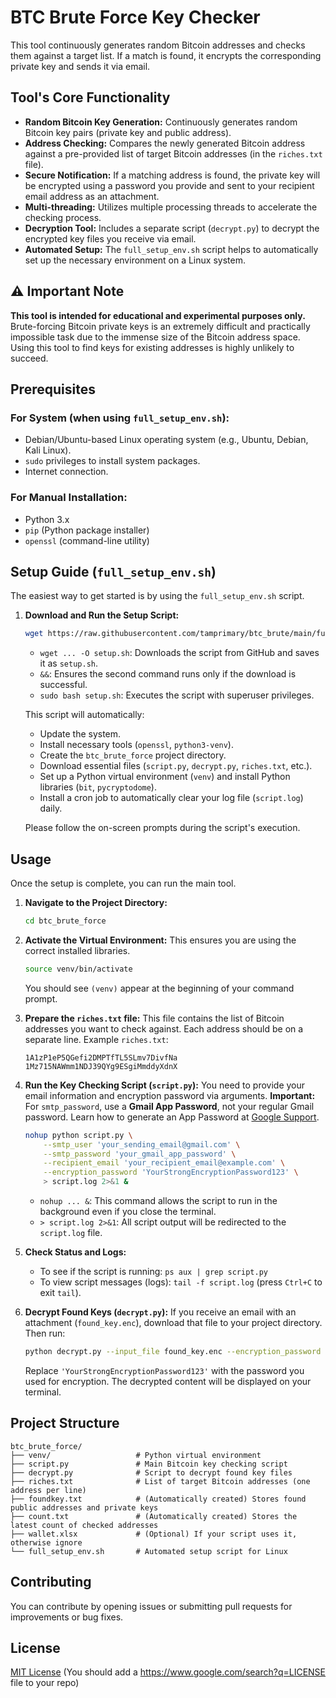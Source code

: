 # BTC Brute Force Key Checker

This tool continuously generates random Bitcoin addresses and checks them against a target list. If a match is found, it encrypts the corresponding private key and sends it via email.

## Tool's Core Functionality

  * **Random Bitcoin Key Generation:** Continuously generates random Bitcoin key pairs (private key and public address).
  * **Address Checking:** Compares the newly generated Bitcoin address against a pre-provided list of target Bitcoin addresses (in the `riches.txt` file).
  * **Secure Notification:** If a matching address is found, the private key will be encrypted using a password you provide and sent to your recipient email address as an attachment.
  * **Multi-threading:** Utilizes multiple processing threads to accelerate the checking process.
  * **Decryption Tool:** Includes a separate script (`decrypt.py`) to decrypt the encrypted key files you receive via email.
  * **Automated Setup:** The `full_setup_env.sh` script helps to automatically set up the necessary environment on a Linux system.

## ⚠️ Important Note

**This tool is intended for educational and experimental purposes only.** Brute-forcing Bitcoin private keys is an extremely difficult and practically impossible task due to the immense size of the Bitcoin address space. Using this tool to find keys for existing addresses is highly unlikely to succeed.

## Prerequisites

### For System (when using `full_setup_env.sh`):

  * Debian/Ubuntu-based Linux operating system (e.g., Ubuntu, Debian, Kali Linux).
  * `sudo` privileges to install system packages.
  * Internet connection.

### For Manual Installation:

  * Python 3.x
  * `pip` (Python package installer)
  * `openssl` (command-line utility)

## Setup Guide (`full_setup_env.sh`)

The easiest way to get started is by using the `full_setup_env.sh` script.

1.  **Download and Run the Setup Script:**

    ```bash
    wget https://raw.githubusercontent.com/tamprimary/btc_brute/main/full_setup_env.sh -O setup.sh && sudo bash setup.sh
    ```

      * `wget ... -O setup.sh`: Downloads the script from GitHub and saves it as `setup.sh`.
      * `&&`: Ensures the second command runs only if the download is successful.
      * `sudo bash setup.sh`: Executes the script with superuser privileges.

    This script will automatically:

      * Update the system.
      * Install necessary tools (`openssl`, `python3-venv`).
      * Create the `btc_brute_force` project directory.
      * Download essential files (`script.py`, `decrypt.py`, `riches.txt`, etc.).
      * Set up a Python virtual environment (`venv`) and install Python libraries (`bit`, `pycryptodome`).
      * Install a cron job to automatically clear your log file (`script.log`) daily.

    Please follow the on-screen prompts during the script's execution.

## Usage

Once the setup is complete, you can run the main tool.

1.  **Navigate to the Project Directory:**

    ```bash
    cd btc_brute_force
    ```

2.  **Activate the Virtual Environment:**
    This ensures you are using the correct installed libraries.

    ```bash
    source venv/bin/activate
    ```

    You should see `(venv)` appear at the beginning of your command prompt.

3.  **Prepare the `riches.txt` file:**
    This file contains the list of Bitcoin addresses you want to check against. Each address should be on a separate line.
    Example `riches.txt`:

    ```
    1A1zP1eP5QGefi2DMPTfTL5SLmv7DivfNa
    1Mz715NAWmm1NDJ39QYg9ESgiMmddyXdnX
    ```

4.  **Run the Key Checking Script (`script.py`):**
    You need to provide your email information and encryption password via arguments.
    **Important:** For `smtp_password`, use a **Gmail App Password**, not your regular Gmail password. Learn how to generate an App Password at [Google Support](https://support.google.com/accounts/answer/185833?hl=vi).

    ```bash
    nohup python script.py \
        --smtp_user 'your_sending_email@gmail.com' \
        --smtp_password 'your_gmail_app_password' \
        --recipient_email 'your_recipient_email@example.com' \
        --encryption_password 'YourStrongEncryptionPassword123' \
        > script.log 2>&1 &
    ```

      * `nohup ... &`: This command allows the script to run in the background even if you close the terminal.
      * `> script.log 2>&1`: All script output will be redirected to the `script.log` file.

5.  **Check Status and Logs:**

      * To see if the script is running: `ps aux | grep script.py`
      * To view script messages (logs): `tail -f script.log` (press `Ctrl+C` to exit `tail`).

6.  **Decrypt Found Keys (`decrypt.py`):**
    If you receive an email with an attachment (`found_key.enc`), download that file to your project directory. Then run:

    ```bash
    python decrypt.py --input_file found_key.enc --encryption_password 'YourStrongEncryptionPassword123'
    ```

    Replace `'YourStrongEncryptionPassword123'` with the password you used for encryption. The decrypted content will be displayed on your terminal.

## Project Structure

```
btc_brute_force/
├── venv/                   # Python virtual environment
├── script.py               # Main Bitcoin key checking script
├── decrypt.py              # Script to decrypt found key files
├── riches.txt              # List of target Bitcoin addresses (one address per line)
├── foundkey.txt            # (Automatically created) Stores found public addresses and private keys
├── count.txt               # (Automatically created) Stores the latest count of checked addresses
├── wallet.xlsx             # (Optional) If your script uses it, otherwise ignore
└── full_setup_env.sh       # Automated setup script for Linux
```

## Contributing

You can contribute by opening issues or submitting pull requests for improvements or bug fixes.

## License

[MIT License](https://www.google.com/search?q=LICENSE) (You should add a https://www.google.com/search?q=LICENSE file to your repo)
